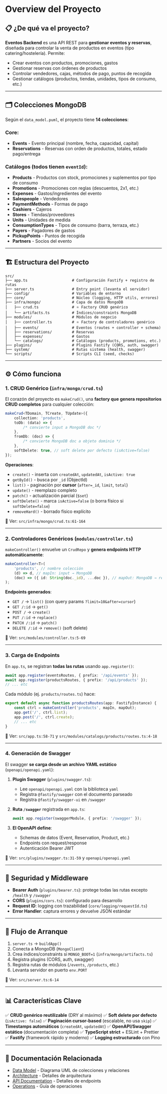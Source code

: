 # Overview del Proyecto

## 📋 ¿De qué va el proyecto?

**Eventos Backend** es una API REST para **gestionar eventos y reservas**, diseñada para controlar la venta de productos en eventos (tipo catering/hostelería). Permite:

- Crear eventos con productos, promociones, gastos
- Gestionar reservas con órdenes de productos
- Controlar vendedores, cajas, métodos de pago, puntos de recogida
- Gestionar catálogos (productos, tiendas, unidades, tipos de consumo, etc.)

---

## 🗂️ Colecciones MongoDB

Según el `data_model.puml`, el proyecto tiene **14 colecciones**:

### Core:

- **Events** - Evento principal (nombre, fecha, capacidad, capital)
- **Reservations** - Reservas con orden de productos, totales, estado pago/entrega

### Catálogos (todos tienen `eventId`):

- **Products** - Productos con stock, promociones y suplementos por tipo de consumo
- **Promotions** - Promociones con reglas (descuentos, 2x1, etc.)
- **Expenses** - Gastos/ingredientes del evento
- **Salespeople** - Vendedores
- **PaymentMethods** - Formas de pago
- **Cashiers** - Cajeros
- **Stores** - Tiendas/proveedores
- **Units** - Unidades de medida
- **ConsumptionTypes** - Tipos de consumo (barra, terraza, etc.)
- **Payers** - Pagadores de gastos
- **PickupPoints** - Puntos de recogida
- **Partners** - Socios del evento

---

## 🏗️ Estructura del Proyecto

```
src/
├── app.ts                    # Configuración Fastify + registro de rutas
├── server.ts                 # Entry point (levanta el servidor)
├── config/                   # Variables de entorno
├── core/                     # Núcleo (logging, HTTP utils, errores)
├── infra/mongo/              # Capa de datos MongoDB
│   ├── crud.ts               # ⭐ Factory CRUD genérico
│   └── artifacts.ts          # Índices/constraints MongoDB
├── modules/                  # Módulos de negocio
│   ├── controller.ts         # ⭐ Factory de controladores genérico
│   ├── events/               # Eventos (routes + controller + schema)
│   ├── reservations/         # Reservas
│   ├── expenses/             # Gastos
│   └── catalogs/             # Catálogos (products, promotions, etc.)
├── plugins/                  # Plugins Fastify (CORS, auth, swagger)
├── system/                   # Rutas sistema (health, swagger)
└── scripts/                  # Scripts CLI (seed, checks)
```

---

## ⚙️ Cómo funciona

### 1. CRUD Genérico (`infra/mongo/crud.ts`)

El corazón del proyecto es `makeCrud()`, una **factory que genera repositorios CRUD completos** para cualquier colección:

```typescript
makeCrud<TDomain, TCreate, TUpdate>({
	collection: 'products',
	toDb: (data) => {
		/* convierte input a MongoDB doc */
	},
	fromDb: (doc) => {
		/* convierte MongoDB doc a objeto dominio */
	},
	softDelete: true, // soft delete por defecto (isActive=false)
});
```

**Operaciones**:

- `create()` - inserta con `createdAt`, `updatedAt`, `isActive: true`
- `getById()` - busca por `_id` (ObjectId)
- `list()` - paginación por **cursor** (`after=_id`, `limit`, `total`)
- `update()` - reemplazo completo
- `patch()` - actualización parcial (`$set`)
- `softDelete()` - marca `isActive=false` (o borra físico si `softDelete=false`)
- `removeHard()` - borrado físico explícito

📍 Ver: `src/infra/mongo/crud.ts:61-164`

---

### 2. Controladores Genéricos (`modules/controller.ts`)

`makeController()` envuelve un `CrudRepo` y **genera endpoints HTTP automáticamente**:

```typescript
makeController<T>(
	'products', // nombre colección
	(d) => d, // mapIn: input → MongoDB
	(doc) => ({ id: String(doc._id), ...doc }), // mapOut: MongoDB → respuesta
);
```

**Endpoints generados**:

- `GET /` → `list()` (con query params `?limit=10&after=cursor`)
- `GET /:id` → `get()`
- `POST /` → `create()`
- `PUT /:id` → `replace()`
- `PATCH /:id` → `patch()`
- `DELETE /:id` → `remove()` (soft delete)

📍 Ver: `src/modules/controller.ts:5-69`

---

### 3. Carga de Endpoints

En `app.ts`, se registran **todas las rutas** usando `app.register()`:

```typescript
await app.register(eventsRoutes, { prefix: '/api/events' });
await app.register(productsRoutes, { prefix: '/api/products' });
// ... etc
```

Cada módulo (ej. `products/routes.ts`) hace:

```typescript
export default async function productsRoutes(app: FastifyInstance) {
	const ctrl = makeController('products', mapIn, mapOut);
	app.get('/', ctrl.list);
	app.post('/', ctrl.create);
	// ... etc
}
```

📍 Ver: `src/app.ts:58-71` y `src/modules/catalogs/products/routes.ts:4-18`

---

### 4. Generación de Swagger

El swagger **se carga desde un archivo YAML estático** (`openapi/openapi.yaml`):

1. **Plugin Swagger** (`plugins/swagger.ts`):
    - Lee `openapi/openapi.yaml` con la biblioteca `yaml`
    - Registra `@fastify/swagger` con el documento parseado
    - Registra `@fastify/swagger-ui` en `/swagger`

2. **Ruta `/swagger`** registrada en `app.ts`:

    ```typescript
    await app.register(swaggerModule, { prefix: '/swagger' });
    ```

3. **El OpenAPI define**:
    - Schemas de datos (Event, Reservation, Product, etc.)
    - Endpoints con request/response
    - Autenticación Bearer JWT

📍 Ver: `src/plugins/swagger.ts:31-59` y `openapi/openapi.yaml`

---

## 🔐 Seguridad y Middleware

- **Bearer Auth** (`plugins/bearer.ts`): protege todas las rutas excepto `/health` y `/swagger`
- **CORS** (`plugins/cors.ts`): configurado para desarrollo
- **Request ID**: logging con trazabilidad (`core/logging/requestId.ts`)
- **Error Handler**: captura errores y devuelve JSON estándar

---

## 🚀 Flujo de Arranque

1. `server.ts` → `buildApp()`
2. Conecta a MongoDB (`MongoClient`)
3. Crea índices/constraints si `MONGO_BOOT=1` (`infra/mongo/artifacts.ts`)
4. Registra plugins (CORS, auth, swagger)
5. Registra rutas de módulos (`/events`, `/products`, etc.)
6. Levanta servidor en puerto `env.PORT`

📍 Ver: `src/server.ts:6-14`

---

## 📊 Características Clave

✅ **CRUD genérico reutilizable** (DRY al máximo)
✅ **Soft delete por defecto** (`isActive: false`)
✅ **Paginación cursor-based** (escalable, no usa `skip`)
✅ **Timestamps automáticos** (`createdAt`, `updatedAt`)
✅ **OpenAPI/Swagger estático** (documentación completa)
✅ **TypeScript strict** + ESLint + Prettier
✅ **Fastify** (framework rápido y moderno)
✅ **Logging estructurado** con Pino

---

## 🔗 Documentación Relacionada

- [Data Model](./data_model.puml) - Diagrama UML de colecciones y relaciones
- [Architecture](./architecture.md) - Detalles de arquitectura
- [API Documentation](./api.md) - Detalles de endpoints
- [Operations](./operations.md) - Guía de operaciones

